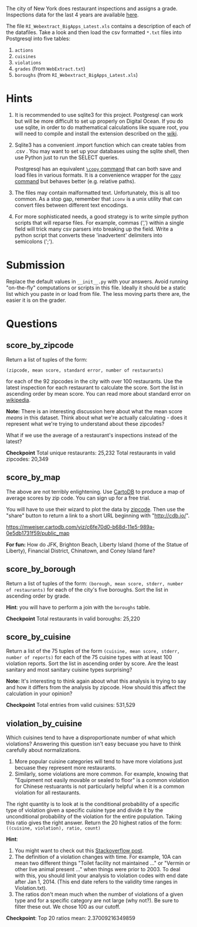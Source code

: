 The city of New York does restaurant inspections and assigns a grade.
Inspections data for the last 4 years are available
[here](https://s3.amazonaws.com/thedataincubator/coursedata/nyc_inspection_data.zip).

The file `RI_Webextract_BigApps_Latest.xls` contains a description of each of
the datafiles.  Take a look and then load the csv formatted `*.txt` files into
Postgresql into five tables:
1. `actions`
2. `cuisines`
3. `violations`
4. `grades` (from `WebExtract.txt`)
5. `boroughs` (from `RI_Webextract_BigApps_Latest.xls`)

# Hints
1. It is recommended to use sqlite3 for this project. Postgresql can work but
   will be more difficult to set up properly on Digital Ocean. If you do use
   sqlite, in order to do mathematical calculations like square root, you will
   need to compile and install the extension described on the
   [wiki](https://sites.google.com/a/thedataincubator.com/the-data-incubator-wiki/course-information-and-logistics/getting-started/setup).
2. Sqlite3 has a convenient .import function which can create tables from .csv .
   You may want to set up your databases using the sqlite shell, then use Python
   just to run the SELECT queries.

   Postgresql has an equivalent [`\copy`
   command](http://www.postgresql.org/docs/9.2/static/app-psql.html#APP-PSQL-META-COMMANDS-COPY)
   that can both save and load files in various formats.  It is a convenience
   wrapper for the [`copy`
   command](http://www.postgresql.org/docs/9.2/static/sql-copy.html) but
   behaves better (e.g. relative paths).
3. The files may contain malformatted text.  Unfortunately, this is all too
   common.  As a stop gap, remember that `iconv` is a unix utility that can
   convert files between different text encodings.
4. For more sophisticated needs, a good strategy is to write simple python
   scripts that will reparse files.  For example, commas (',') within a single
   field will trick many csv parsers into breaking up the field.  Write a
   python script that converts these 'inadvertent' delimiters into semicolons
   (';').

# Submission
Replace the default values in `__init__.py` with your answers. Avoid running
"on-the-fly" computations or scripts in this file. Ideally it should be a
static list which you paste in or load from file. The less moving parts there
are, the easier it is on the grader.

# Questions

## score_by_zipcode
Return a list of tuples of the form:
```
(zipcode, mean score, standard error, number of restaurants)
```
for each of the 92 zipcodes in the city with over 100 restaurants. Use the
latest inspection for each restaurant to calculate the score. Sort the
list in ascending order by mean score. You can read more about standard error
on [wikipedia](http://en.wikipedia.org/wiki/Standard_error).

**Note:** There is an interesting discussion here about what the mean score
*means* in this dataset. Think about what we're actually calculating - 
does it represent what we're trying to understand about these zipcodes?

What if we use the average of a restaurant's inspections instead of the latest?

**Checkpoint**
Total unique restaurants: 25,232
Total restaurants in valid zipcodes: 20,349

## score_by_map
The above are not terribly enlightening.  Use [CartoDB](http://cartodb.com/)
to produce a map of average scores by zip code.  You can sign up for a free
trial.

You will have to use their wizard to plot the data by
[zipcode](http://docs.cartodb.com/cartodb-editor.html#geocoding-data).  Then
use the "share" button to return a link to a short URL beginning with
"http://cdb.io/".


https://mweiser.cartodb.com/viz/c6fe70d0-b68d-11e5-989a-0e5db1731f59/public_map



**For fun:** How do JFK, Brighton Beach, Liberty Island (home of the Statue of
Liberty), Financial District, Chinatown, and Coney Island fare?

## score_by_borough
Return a list of tuples of the form:
    ```
    (borough, mean score, stderr, number of restaurants)
    ```
for each of the city's five boroughs. Sort the list in ascending order by grade.

**Hint**: you will have to perform a join with the `boroughs` table.

**Checkpoint**
Total restaurants in valid boroughs: 25,220

## score_by_cuisine
Return a list of the 75 tuples of the form
    ```
    (cuisine, mean score, stderr, number of reports)
    ```
for each of the 75 cuisine types with at least 100 violation reports. Sort the
list in ascending order by score. Are the least sanitary and most sanitary
cuisine types surprising?

**Note:** It's interesting to think again about what this analysis is trying
to say and how it differs from the analysis by zipcode. How should this
affect the calculation in your opinion?

**Checkpoint**
Total entries from valid cuisines: 531,529

## violation_by_cuisine
Which cuisines tend to have a disproportionate number of what which violations?
Answering this question isn't easy becuase you have to think carefully about
normalizations.

1. More popular cuisine categories will tend to have more violations just
   becuase they represent more restaurants.
2. Similarly, some violations are more common.  For example, knowing that
   "Equipment not easily movable or sealed to floor" is a common violation for
   Chinese restuarants is not particularly helpful when it is a common
   violation for all restaurants.

The right quantity is to look at is the conditional probability of a specific
type of violation given a specific cuisine type and divide it by the
unconditional probability of the violation for the entire population. Taking
this ratio gives the right answer.  Return the 20 highest ratios of the form:
    ```
    ((cuisine, violation), ratio, count)
    ```

**Hint**:
1. You might want to check out this [Stackoverflow
   post](http://stackoverflow.com/questions/972877/calculate-frequency-using-sql).
2. The definition of a violation changes with time.  For example, 10A can mean
   two different things "Toilet facility not maintained ..." or "Vermin or
   other live animal present ..." when things were prior to 2003. To deal with
   this, you should limit your analysis to violation codes with end date after
   Jan 1, 2014. (This end date refers to the validity time ranges in
   Violation.txt).
3. The ratios don't mean much when the number of violations of a given type and
   for a specific category are not large (why not?).  Be sure to filter these
   out.  We chose 100 as our cutoff.

**Checkpoint**:
Top 20 ratios mean: 2.37009216349859
